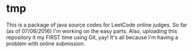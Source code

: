 # tmp
This is a package of java source codes for LeetCode online judges. So far (as of 07/06/2016) I'm working on the easy parts.
Also, uploading this repository it my FIRST time using Git, yay! It's all because I'm having a problem with online submission.
